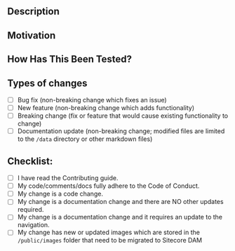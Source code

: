 <!--- Provide a general summary of your changes in the Title above -->

## Description
<!--- Describe your changes in detail -->

## Motivation
<!--- Why is this change required? What problem does it solve? -->
<!--- If it fixes an open issue, please link to the issue here. -->

## How Has This Been Tested?
<!--- Please describe in detail how you tested your changes. -->
<!--- Include details of your testing environment, and the tests you ran to -->
<!--- see how your change affects other areas of the code, etc. -->

## Types of changes
<!--- What types of changes does your code introduce? Put an `x` in all the boxes that apply: -->
- [ ] Bug fix (non-breaking change which fixes an issue)
- [ ] New feature (non-breaking change which adds functionality)
- [ ] Breaking change (fix or feature that would cause existing functionality to change)
- [ ] Documentation update (non-breaking change; modified files are limited to the `/data` directory or other markdown files)

## Checklist:
<!--- Go over all the following points, and put an `x` in all the boxes that apply. -->
<!--- If you're unsure about any of these, don't hesitate to ask. We're here to help! -->
- [ ] I have read the Contributing guide.
- [ ] My code/comments/docs fully adhere to the Code of Conduct.
- [ ] My change is a code change.
- [ ] My change is a documentation change and there are NO other updates required.
- [ ] My change is a documentation change and it requires an update to the navigation.
- [ ] My change has new or updated images which are stored in the `/public/images` folder that need to be migrated to Sitecore DAM
